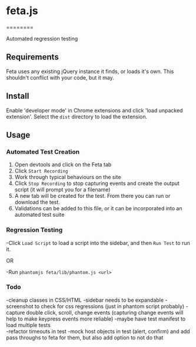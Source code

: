 # feta.js
========

Automated regression testing

## Requirements

Feta uses any existing jQuery instance it finds, or loads it's own.  This shouldn't conflict with your code, but it may.


## Install

Enable 'developer mode' in Chrome extensions and click 'load unpacked extension'.  Select the `dist` directory to load the extension.


## Usage

### Automated Test Creation

1. Open devtools and click on the Feta tab
2. Click `Start Recording`
3. Work through typical behaviours on the site
4. Click `Stop Recording` to stop capturing events and create the output script (it will prompt you for a filename)
5. A new tab will be created for the test.  From there you can run or download the test.
6. Validations can be added to this file, or it can be incorporated into an automated test suite


### Regression Testing

-Click `Load Script` to load a script into the sidebar, and then `Run Test` to run it.

OR

-Run `phantomjs feta/lib/phantom.js <url>`


### Todo
 
-cleanup classes in CSS/HTML
-sidebar needs to be expandable
-screenshot to check for css regressions (just in phantom script probably)
-capture double click, scroll, change events (capturing change events will help to make keypress events more reliable)
-maybe have test manifest to load multiple tests  
-refactor timeouts in test
-mock host objects in test (alert, confirm) and add pass throughs to feta for them, but also add option to not do that

